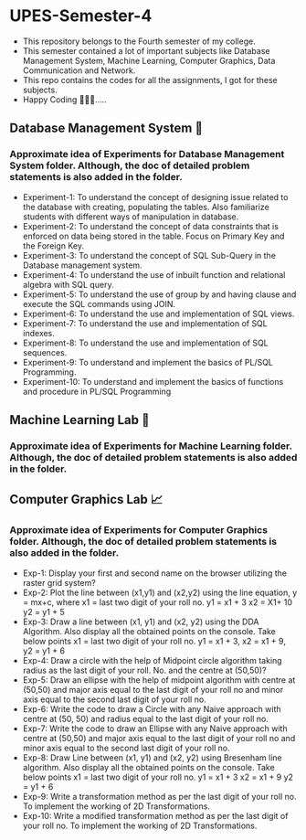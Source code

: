 # UPES-Semester-4
- This repository belongs to the Fourth semester of my college.
- This semester contained a lot of important subjects like Database Management System, Machine Learning, Computer Graphics, Data Communication and Network.
- This repo contains the codes for all the assignments, I got for these subjects.
- Happy Coding 🧑🏻‍💻.....


## Database Management System 📅
### Approximate idea of Experiments for Database Management System folder. Although, the doc of detailed problem statements is also added in the folder.
- Experiment-1: To understand the concept of designing issue related to the database with creating, populating the tables. Also familiarize students with different ways of manipulation in database.
- Experiment-2: To understand the concept of data constraints that is enforced on data being stored in the table. Focus on Primary Key and the Foreign Key.
- Experiment-3: To understand the concept of SQL Sub-Query in the Database management system.
- Experiment-4: To understand the use of inbuilt function and relational algebra with SQL query.
- Experiment-5: To understand the use of group by and having clause and execute the SQL commands using JOIN.
- Experiment-6: To understand the use and implementation of SQL views.
- Experiment-7: To understand the use and implementation of SQL indexes.
- Experiment-8: To understand the use and implementation of SQL sequences.
- Experiment-9: To understand and implement the basics of PL/SQL Programming.
- Experiment-10: To understand and implement the basics of functions and procedure in PL/SQL Programming



## Machine Learning Lab 🤖
### Approximate idea of Experiments for Machine Learning folder. Although, the doc of detailed problem statements is also added in the folder.





## Computer Graphics Lab 📈 
### Approximate idea of Experiments for Computer Graphics folder. Although, the doc of detailed problem statements is also added in the folder.

- Exp-1: Display your first and second name on the browser utilizing the raster grid system?
- Exp-2: Plot the line between (x1,y1) and (x2,y2) using the line equation, y = mx+c, where x1 = last two digit of your roll no. y1 = x1 + 3 x2 = X1+ 10 y2 = y1 + 5
- Exp-3: Draw a line between (x1, y1) and (x2, y2) using the DDA Algorithm. Also display all the obtained points on the console. Take below points x1 = last two digit of your roll no. y1 = x1 + 3, x2 = x1 + 9, y2 = y1 + 6
- Exp-4: Draw a circle with the help of Midpoint circle algorithm taking radius as the last digit of your roll. No. and the centre at (50,50)?
- Exp-5: Draw an ellipse with the help of midpoint algorithm with centre at (50,50) and major axis equal to the last digit of your roll no and minor axis equal to the second last digit of your roll no.
- Exp-6: Write the code to draw a Circle with any Naive approach with centre at (50, 50) and radius equal to the last digit of your roll no.
- Exp-7: Write the code to draw an Ellipse with any Naive approach with centre at (50,50) and major axis equal to the last digit of your roll no and minor axis equal to the second last digit of your roll no.
- Exp-8: Draw Line between (x1, y1) and (x2, y2) using Bresenham line algorithm. Also display all the obtained points on the console. Take below points x1 = last two digit of your roll no. y1 = x1 + 3 x2 = x1 + 9 y2 = y1 + 6
- Exp-9: Write a transformation method as per the last digit of your roll no. To implement the working of 2D Transformations.
- Exp-10: Write a modified transformation method as per the last digit of your roll no. To implement the working of 2D Transformations.




